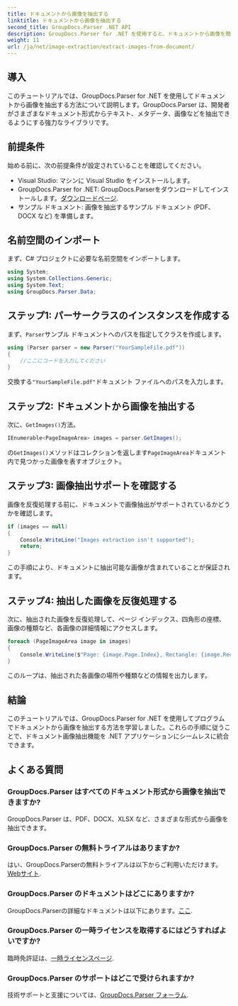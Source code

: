 ```yaml
---
title: ドキュメントから画像を抽出する
linktitle: ドキュメントから画像を抽出する
second_title: GroupDocs.Parser .NET API
description: GroupDocs.Parser for .NET を使用すると、ドキュメントから画像を簡単に抽出できます。ドキュメント処理機能と画像抽出タスクを効率的に合理化します。
weight: 11
url: /ja/net/image-extraction/extract-images-from-document/
---
```

## 導入
このチュートリアルでは、GroupDocs.Parser for .NET を使用してドキュメントから画像を抽出する方法について説明します。GroupDocs.Parser は、開発者がさまざまなドキュメント形式からテキスト、メタデータ、画像などを抽出できるようにする強力なライブラリです。
## 前提条件
始める前に、次の前提条件が設定されていることを確認してください。
- Visual Studio: マシンに Visual Studio をインストールします。
-  GroupDocs.Parser for .NET: GroupDocs.Parserをダウンロードしてインストールします。[ダウンロードページ](https://releases.groupdocs.com/parser/net/).
- サンプル ドキュメント: 画像を抽出するサンプル ドキュメント (PDF、DOCX など) を準備します。

## 名前空間のインポート
まず、C# プロジェクトに必要な名前空間をインポートします。
```csharp
using System;
using System.Collections.Generic;
using System.Text;
using GroupDocs.Parser.Data;
```
## ステップ1: パーサークラスのインスタンスを作成する
まず、`Parser`サンプル ドキュメントへのパスを指定してクラスを作成します。
```csharp
using (Parser parser = new Parser("YourSampleFile.pdf"))
{
    //ここにコードを入力してください
}
```
交換する`"YourSampleFile.pdf"`ドキュメント ファイルへのパスを入力します。
## ステップ2: ドキュメントから画像を抽出する
次に、`GetImages()`方法。
```csharp
IEnumerable<PageImageArea> images = parser.GetImages();
```
の`GetImages()`メソッドはコレクションを返します`PageImageArea`ドキュメント内で見つかった画像を表すオブジェクト。
## ステップ3: 画像抽出サポートを確認する
画像を反復処理する前に、ドキュメントで画像抽出がサポートされているかどうかを確認します。
```csharp
if (images == null)
{
    Console.WriteLine("Images extraction isn't supported");
    return;
}
```
この手順により、ドキュメントに抽出可能な画像が含まれていることが保証されます。
## ステップ4: 抽出した画像を反復処理する
次に、抽出された画像を反復処理して、ページ インデックス、四角形の座標、画像の種類など、各画像の詳細情報にアクセスします。
```csharp
foreach (PageImageArea image in images)
{
    Console.WriteLine($"Page: {image.Page.Index}, Rectangle: {image.Rectangle}, Type: {image.FileType}");
}
```
このループは、抽出された各画像の場所や種類などの情報を出力します。

## 結論
このチュートリアルでは、GroupDocs.Parser for .NET を使用してプログラムでドキュメントから画像を抽出する方法を学習しました。これらの手順に従うことで、ドキュメント画像抽出機能を .NET アプリケーションにシームレスに統合できます。

## よくある質問
### GroupDocs.Parser はすべてのドキュメント形式から画像を抽出できますか?
GroupDocs.Parser は、PDF、DOCX、XLSX など、さまざまな形式から画像を抽出できます。
### GroupDocs.Parser の無料トライアルはありますか?
はい、GroupDocs.Parserの無料トライアルは以下からご利用いただけます。[Webサイト](https://releases.groupdocs.com/).
### GroupDocs.Parser のドキュメントはどこにありますか?
 GroupDocs.Parserの詳細なドキュメントは以下にあります。[ここ](https://tutorials.groupdocs.com/parser/net/).
### GroupDocs.Parser の一時ライセンスを取得するにはどうすればよいですか?
臨時免許証は、[一時ライセンスページ](https://purchase.groupdocs.com/temporary-license/).
### GroupDocs.Parser のサポートはどこで受けられますか?
技術サポートと支援については、[GroupDocs.Parser フォーラム](https://forum.groupdocs.com/c/parser/17).